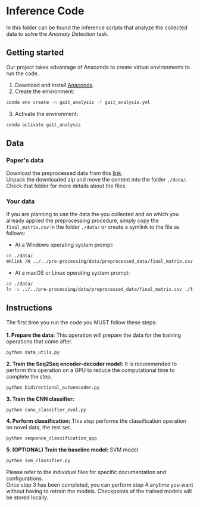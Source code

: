 # Inference Code
In this folder can be found the inference scripts that analyze the collected data to solve the *Anomaly Detection* task.

## Getting started 
Our project takes advantage of Anaconda to create virtual environments to run the code.</br>
1. Download and install [Anaconda](https://www.anaconda.com/distribution/#download-section).</br>
2. Create the environment:
```bash
conda env create -n gait_analysis -f gait_analysis.yml
```
3. Activate the environment:
```bash
conda activate gait_analysis 
```

## Data
### Paper's data
Download the preprocessed data from this [link](https://drive.google.com/open?id=1Bw7bP53lxut0pTpHY35zL2dm6wXRkSV3).</br>
Unpack the downloaded zip and move the content into the folder `./data/`.</br>
Check that folder for more details about the files.

### Your data
If you are planning to use the data the you collected and on which you already applied the preprocessing procedure, simply copy the `final_matrix.csv` in the folder `./data/` or create a symlink to the file as follows:

- At a Windows operating system prompt: 
```bash
cd ./data/
mklink /H ../../pre-processing/data/preprocessed_data/final_matrix.csv
```

- At a macOS or Linux operating system prompt: 
```bash
cd ./data/
ln -s ../../pre-processing/data/preprocessed_data/final_matrix.csv ./final_matrix.csv
```


## Instructions
The first time you run the code you MUST follow these steps:</br></br>
**1. Prepare the data:** This operation will prepare the data for the training operations that come after.
```bash
python data_utils.py 
```
**2. Train the Seq2Seq encoder-decoder model:** It is recommended to perform this operation on a GPU to reduce the computational time to complete the step.
```bash
python bidirectional_autoencoder.py 
```
**3. Train the CNN classifier:**
```bash
python conv_classifier_eval.py
```
**4. Perform classification:** This step performs the classification operation on novel data, the test set.
```bash
python sequence_classification_app 
```
**5. (OPTIONAL) Train the baseline model:**  SVM model.
```bash
python svm_classifier.py 
```

Please refer to the individual files for specific documentation and configurations.</br>
Once step 3 has been completed, you can perform step 4 anytime you want without having to retrain the models. Checkpoints of the trained models will be stored locally.
